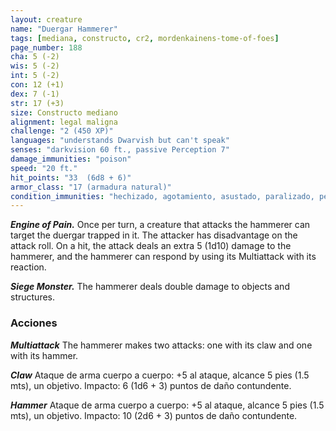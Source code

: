 ```yaml
---
layout: creature
name: "Duergar Hammerer"
tags: [mediana, constructo, cr2, mordenkainens-tome-of-foes]
page_number: 188
cha: 5 (-2)
wis: 5 (-2)
int: 5 (-2)
con: 12 (+1)
dex: 7 (-1)
str: 17 (+3)
size: Constructo mediano
alignment: legal maligna
challenge: "2 (450 XP)"
languages: "understands Dwarvish but can't speak"
senses: "darkvision 60 ft., passive Perception 7"
damage_immunities: "poison"
speed: "20 ft."
hit_points: "33  (6d8 + 6)"
armor_class: "17 (armadura natural)"
condition_immunities: "hechizado, agotamiento, asustado, paralizado, petrificado, envenenado"
---
```


***Engine of Pain.*** Once per turn, a creature that attacks the hammerer can target the duergar trapped in it. The attacker has disadvantage on the attack roll. On a hit, the attack deals an extra 5 (1d10) damage to the hammerer, and the hammerer can respond by using its Multiattack with its reaction.

***Siege Monster.*** The hammerer deals double damage to objects and structures.

### Acciones

***Multiattack*** The hammerer makes two attacks: one with its claw and one with its hammer.

***Claw*** Ataque de arma cuerpo a cuerpo: +5 al ataque, alcance 5 pies (1.5 mts), un objetivo. Impacto: 6 (1d6 + 3) puntos de daño contundente.

***Hammer*** Ataque de arma cuerpo a cuerpo: +5 al ataque, alcance 5 pies (1.5 mts), un objetivo. Impacto: 10 (2d6 + 3) puntos de daño contundente.